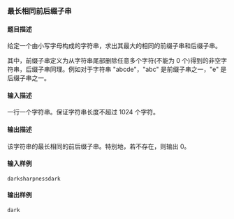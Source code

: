 ### 最长相同前后缀子串

#### 题目描述

给定一个由小写字母构成的字符串，求出其最大的相同的前缀子串和后缀子串。

其中，前缀子串定义为从字符串尾部删除任意多个字符(不能为 $0$ 个)得到的非空字符串，后缀子串同理。例如对于字符串 "abcde"，"abc" 是前缀子串之一，"e" 是后缀子串之一。

#### 输入描述

一行一个字符串。保证字符串长度不超过 1024 个字符。

#### 输出描述

该字符串的最长相同的前后缀子串。特别地，若不存在，则输出 0。

#### 输入样例

```
darksharpnessdark
```

#### 输出样例

```
dark
```
